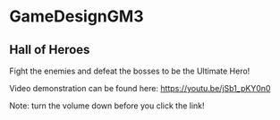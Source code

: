 # GameDesignGM3

## Hall of Heroes

Fight the enemies and defeat the bosses to be the Ultimate Hero!

Video demonstration can be found here: https://youtu.be/jSb1_pKY0n0

Note: turn the volume down before you click the link!
